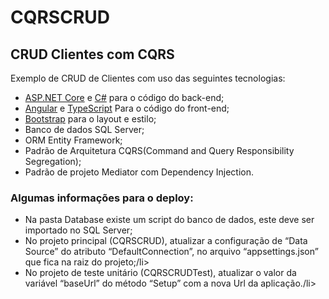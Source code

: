 # CQRSCRUD
<h2>CRUD Clientes com CQRS</h2>
<p>Exemplo de CRUD de Clientes com uso das seguintes tecnologias:</p>
<ul>
  <li><a href='https://get.asp.net/'>ASP.NET Core</a> e <a href='https://msdn.microsoft.com/en-us/library/67ef8sbd.aspx'>C#</a> para o código do back-end;</li>
  <li><a href='https://angular.io/'>Angular</a> e <a href='http://www.typescriptlang.org/'>TypeScript</a> Para o código do front-end;</li>
  <li><a href='http://getbootstrap.com/'>Bootstrap</a> para o layout e estilo;</li>
  <li>Banco de dados SQL Server;</li>
  <li>ORM Entity Framework;</li>
  <li>Padrão de Arquitetura CQRS(Command and Query Responsibility Segregation);</li>
  <li>Padrão de projeto Mediator com Dependency Injection.</li>
</ul>

<h3>Algumas informações para o deploy:</h3>
<ul>
  <li>Na pasta Database existe um script do banco de dados, este deve ser importado no SQL Server;</li>
  <li>No projeto principal (CQRSCRUD), atualizar a configuração de “Data Source” do atributo “DefaultConnection”, no arquivo “appsettings.json” que fica na raiz do projeto;/li>
  <li>No projeto de teste unitário (CQRSCRUDTest), atualizar o valor da variável “baseUrl” do método “Setup” com a nova Url da aplicação./li>
</ul>

